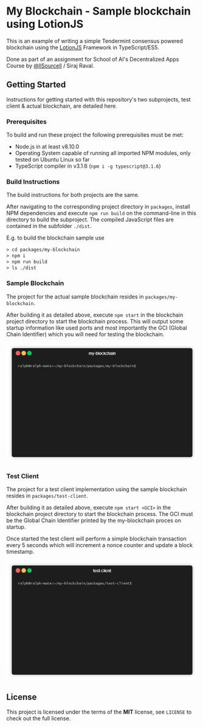 # My Blockchain - Sample blockchain using LotionJS

This is an example of writing a simple Tendermint consensus powered blockchain using the [LotionJS](https://lotionjs.com/) Framework in TypeScript/ES5.

Done as part of an assignment for School of AI's Decentralized Apps Course by [@llSourcell]( https://github.com/llSourcell) / Siraj Raval.

## Getting Started

Instructions for getting started with this repository's two subprojects, test client & actual blockchain, are detailed here.

### Prerequisites

To build and run these project the following prerequisites must be met:

* Node.js in at least v8.10.0
* Operating System capable of running all imported NPM modules, only tested on Ubuntu Linux so far
* TypeScript compiler in v3.1.6 (`npm i -g typescript@3.1.6`)

### Build Instructions

The build instructions for both projects are the same.

After navigating to the corresponding project directory in `packages`, install NPM dependencies and execute `npm run build` on the command-line in this directory to build the subproject.
The compiled JavaScript files are contained in the subfolder `./dist`.

E.g. to build the blockchain sample use

```
> cd packages/my-blockchain
> npm i
> npm run build
> ls ./dist
```

### Sample Blockchain

The project for the actual sample blockchain resides in `packages/my-blockchain`.

After building it as detailed above, execute `npm start` in the blockchain project directory to start the blockchain process.
This will output some startup information like used ports and most importantly the GCI (Global Chain Identifier) which you will need for testing the blockchain.

<p align="center"><img src="/doc/img/terminal-blockchain.gif?raw=true"/></p>

### Test Client

The project for a test client implementation using the sample blockchain resides in `packages/test-client`.

After building it as detailed above, execute `npm start <GCI>` in the blockchain project directory to start the blockchain process.
The GCI must be the Global Chain Identifier printed by the my-blockchain proces on startup.

Once started the test client will perform a simple blockchain transaction every 5 seconds which will increment a nonce counter and update a block timestamp.

<p align="center"><img src="/doc/img/terminal-test-client.gif?raw=true"/></p>

## License

This project is licensed under the terms of the **MIT** license, see `LICENSE` to check out the full license.